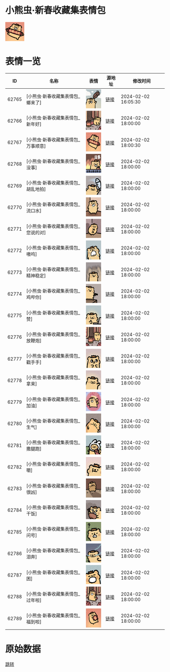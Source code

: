 # 小熊虫·新春收藏集表情包

<img src="./cover.png" height="60" alt="cover" />

# 表情一览

|ID|名称|表情|源地址|修改时间|
|----|----|----|----|----|
|62765|[小熊虫·新春收藏集表情包_螂来了]|<img src="./pic/062765_%5B小熊虫·新春收藏集表情包_螂来了%5D.png" height="60" alt="螂来了"/>|[链接](https://i0.hdslb.com/bfs/garb/6fb042de086a9a83c0484db114dfb8af0a4cdc95.png)|2024-02-02 16:05:30|
|62766|[小熊虫·新春收藏集表情包_新年好]|<img src="./pic/062766_%5B小熊虫·新春收藏集表情包_新年好%5D.png" height="60" alt="新年好"/>|[链接](https://i0.hdslb.com/bfs/garb/0d0f42f2a88c3c6e2519a2e60044e59bf943eb94.png)|2024-02-02 18:00:00|
|62767|[小熊虫·新春收藏集表情包_万事顺意]|<img src="./pic/062767_%5B小熊虫·新春收藏集表情包_万事顺意%5D.png" height="60" alt="万事顺意"/>|[链接](https://i0.hdslb.com/bfs/garb/b558ecde264923e1e2084914d4fa4f69c702b5fd.png)|2024-02-02 18:00:30|
|62768|[小熊虫·新春收藏集表情包_没事]|<img src="./pic/062768_%5B小熊虫·新春收藏集表情包_没事%5D.png" height="60" alt="没事"/>|[链接](https://i0.hdslb.com/bfs/garb/539b8c6df7f556ad671c159cb36c18a908b7ba4a.png)|2024-02-02 18:00:00|
|62769|[小熊虫·新春收藏集表情包_胡乱地拍]|<img src="./pic/062769_%5B小熊虫·新春收藏集表情包_胡乱地拍%5D.png" height="60" alt="胡乱地拍"/>|[链接](https://i0.hdslb.com/bfs/garb/d41ce2eb7d05ad53f649df1dd74e64cd228df9b9.png)|2024-02-02 18:00:00|
|62770|[小熊虫·新春收藏集表情包_流口水]|<img src="./pic/062770_%5B小熊虫·新春收藏集表情包_流口水%5D.png" height="60" alt="流口水"/>|[链接](https://i0.hdslb.com/bfs/garb/48b44fc934fab289cdffc392b5e52f765110bda4.png)|2024-02-02 18:00:00|
|62771|[小熊虫·新春收藏集表情包_您说的对]|<img src="./pic/062771_%5B小熊虫·新春收藏集表情包_您说的对%5D.png" height="60" alt="您说的对"/>|[链接](https://i0.hdslb.com/bfs/garb/99436c8cea79d3712a4dccffdea3e1cba476fc84.png)|2024-02-02 18:00:00|
|62772|[小熊虫·新春收藏集表情包_嗷呜]|<img src="./pic/062772_%5B小熊虫·新春收藏集表情包_嗷呜%5D.png" height="60" alt="嗷呜"/>|[链接](https://i0.hdslb.com/bfs/garb/aa2bb89525ed43bdf5c80b986f46c062fc8c272c.png)|2024-02-02 18:00:00|
|62773|[小熊虫·新春收藏集表情包_精神稳定]|<img src="./pic/062773_%5B小熊虫·新春收藏集表情包_精神稳定%5D.png" height="60" alt="精神稳定"/>|[链接](https://i0.hdslb.com/bfs/garb/37bdb250051870591251af4d2cccd2b0523255ae.png)|2024-02-02 18:00:00|
|62774|[小熊虫·新春收藏集表情包_鸡哔你]|<img src="./pic/062774_%5B小熊虫·新春收藏集表情包_鸡哔你%5D.png" height="60" alt="鸡哔你"/>|[链接](https://i0.hdslb.com/bfs/garb/2aff13ae429193a119522721d1467f360838c86f.png)|2024-02-02 18:00:00|
|62775|[小熊虫·新春收藏集表情包_赞]|<img src="./pic/062775_%5B小熊虫·新春收藏集表情包_赞%5D.png" height="60" alt="赞"/>|[链接](https://i0.hdslb.com/bfs/garb/2a1bdd3ec592a17419b1702fd81d1759a2574968.png)|2024-02-02 18:00:00|
|62776|[小熊虫·新春收藏集表情包_放鞭炮]|<img src="./pic/062776_%5B小熊虫·新春收藏集表情包_放鞭炮%5D.png" height="60" alt="放鞭炮"/>|[链接](https://i0.hdslb.com/bfs/garb/2e1d4f7d2d9b2613a27dd8db9bb83b376d3c08d2.png)|2024-02-02 18:00:00|
|62777|[小熊虫·新春收藏集表情包_戳手手]|<img src="./pic/062777_%5B小熊虫·新春收藏集表情包_戳手手%5D.png" height="60" alt="戳手手"/>|[链接](https://i0.hdslb.com/bfs/garb/801af761471a446ccffd3280ce2732dc75c69c92.png)|2024-02-02 18:00:00|
|62778|[小熊虫·新春收藏集表情包_拿来]|<img src="./pic/062778_%5B小熊虫·新春收藏集表情包_拿来%5D.png" height="60" alt="拿来"/>|[链接](https://i0.hdslb.com/bfs/garb/917f2625717854b7dfd2f6cf346ffd2e416902aa.png)|2024-02-02 18:00:00|
|62779|[小熊虫·新春收藏集表情包_加油]|<img src="./pic/062779_%5B小熊虫·新春收藏集表情包_加油%5D.png" height="60" alt="加油"/>|[链接](https://i0.hdslb.com/bfs/garb/c22d7174dfd29db10b9aa7ae8d8adb53af73908c.png)|2024-02-02 18:00:00|
|62780|[小熊虫·新春收藏集表情包_生气]|<img src="./pic/062780_%5B小熊虫·新春收藏集表情包_生气%5D.png" height="60" alt="生气"/>|[链接](https://i0.hdslb.com/bfs/garb/cf7f7e04279a949a81c6a254202f7fb218256280.png)|2024-02-02 18:00:00|
|62781|[小熊虫·新春收藏集表情包_撒腿跑]|<img src="./pic/062781_%5B小熊虫·新春收藏集表情包_撒腿跑%5D.png" height="60" alt="撒腿跑"/>|[链接](https://i0.hdslb.com/bfs/garb/2287cfc3c7f1fc1222fd596c40a76ef491c383c9.png)|2024-02-02 18:00:00|
|62782|[小熊虫·新春收藏集表情包_嚼]|<img src="./pic/062782_%5B小熊虫·新春收藏集表情包_嚼%5D.png" height="60" alt="嚼"/>|[链接](https://i0.hdslb.com/bfs/garb/3c0d7d92d03840b3e881271c050d6e36de559a66.png)|2024-02-02 18:00:00|
|62783|[小熊虫·新春收藏集表情包_很凶]|<img src="./pic/062783_%5B小熊虫·新春收藏集表情包_很凶%5D.png" height="60" alt="很凶"/>|[链接](https://i0.hdslb.com/bfs/garb/4a0d989b49a90889733ff2d98259c6a4fecf5944.png)|2024-02-02 18:00:00|
|62784|[小熊虫·新春收藏集表情包_干饭]|<img src="./pic/062784_%5B小熊虫·新春收藏集表情包_干饭%5D.png" height="60" alt="干饭"/>|[链接](https://i0.hdslb.com/bfs/garb/44b332b70271a308c8e1702a8a035334eb04c90d.png)|2024-02-02 18:00:00|
|62785|[小熊虫·新春收藏集表情包_问号]|<img src="./pic/062785_%5B小熊虫·新春收藏集表情包_问号%5D.png" height="60" alt="问号"/>|[链接](https://i0.hdslb.com/bfs/garb/fb4719fd634531d2a5ea35f320f1b8de8d016485.png)|2024-02-02 18:00:00|
|62786|[小熊虫·新春收藏集表情包_泪奔]|<img src="./pic/062786_%5B小熊虫·新春收藏集表情包_泪奔%5D.png" height="60" alt="泪奔"/>|[链接](https://i0.hdslb.com/bfs/garb/d4ed803902b710fe99433b6ebd8599fc1245a46a.png)|2024-02-02 18:00:00|
|62787|[小熊虫·新春收藏集表情包_困]|<img src="./pic/062787_%5B小熊虫·新春收藏集表情包_困%5D.png" height="60" alt="困"/>|[链接](https://i0.hdslb.com/bfs/garb/569797a4f10bbb884aea9ae14be1b3023516a3bb.png)|2024-02-02 18:00:00|
|62788|[小熊虫·新春收藏集表情包_过年啦]|<img src="./pic/062788_%5B小熊虫·新春收藏集表情包_过年啦%5D.png" height="60" alt="过年啦"/>|[链接](https://i0.hdslb.com/bfs/garb/a4ca94449755300916b18b8c7d8cda39a0938362.png)|2024-02-02 18:00:00|
|62789|[小熊虫·新春收藏集表情包_福到啦]|<img src="./pic/062789_%5B小熊虫·新春收藏集表情包_福到啦%5D.png" height="60" alt="福到啦"/>|[链接](https://i0.hdslb.com/bfs/garb/ecdb5b6ecf2bd818a4de1a3c78b48e79634f844b.png)|2024-02-02 18:00:00|

# 原始数据

[跳转](./raw.json)

